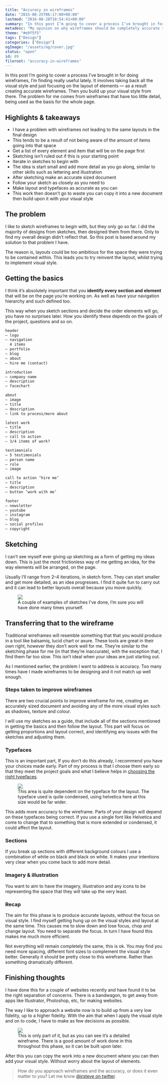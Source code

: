 ```yaml
---
title: "Accuracy in wireframes"
date: "2015-08-25T06:17:00+00:00"
lastmod: "2016-08-28T10:54:41+00:00"
summary: "In this post I’m going to cover a process I’ve brought in for doing wireframes, I’m finding really useful lately. It involves taking back all the visual style and just focusing on the layout of elements — as a result creating accurate wireframes. Then you build up your visual style from there. The problem for me comes from wireframes that have too little detail, being used as the basis for the whole page."
metadesc: "My opinion on why wireframes should be completely accurate to the final design and how it can save you time and frustration."
theme: "#e9f5f5"
tags: ["Design"]
categories: ["Design"]
ogImage: "/assets/og/cover.jpg"
status: "open"
id: 89
fileroot: "accuracy-in-wireframes"
---
```


In this post I’m going to cover a process I’ve brought in for doing wireframes, I’m finding really useful lately. It involves taking back all the visual style and just focusing on the layout of elements — as a result creating accurate wireframes. Then you build up your visual style from there. The problem for me comes from wireframes that have too little detail, being used as the basis for the whole page.

## Highlights & takeaways
- I have a problem with wireframes not leading to the same layouts in the final design
- This tends to be a result of not being aware of the amount of items going into that space
- Get a list of every element and item that will be on the page first
- Sketching isn’t ruled out if this is your starting point
- Iterate in sketches to begin with
- The idea is start small and add more detail as you go along, similar to other skills such as lettering and illustration
- After sketching make an accurate sized document
- Follow your sketch as closely as you need to
- Make layout and typefaces as accurate as you can
- This work then doesn’t go to waste you can copy it into a new document then build upon it with your visual style

## The problem
I like to sketch wireframes to begin with, but they only go so far. I did the majority of designs from sketches, then designed them from there. Only to find my overall design didn’t reflect that. So this post is based around my solution to that problem I have.

The reason is, layouts could be too ambitious for the space they were trying to be contained within. This leads you to try reinvent the layout, whilst trying to implement visual style.

## Getting the basics
I think it’s absolutely important that you **identify every section and element** that will be on the page you’re working on. As well as have your navigation hierarchy and such defined too.

This way when you sketch sections and decide the order elements will go, you have no surprises later. How you identify these depends on the goals of the project, questions and so on.

```html
header
— logo
— navigation
  4 items
— portfolio
— blog
— about
— hire me (contact)

introduction
— company name
— description
— facechart

about
— image
— title
— description
— link to process/more about

latest work
— title
— description
— call to action
— 3/4 items of work?

testimonials
— 5 testimonials
— person name
— role
— image

call to action ‘hire me’
— title
— description
— button ‘work with me’

footer
— newsletter
— youtube
— instagram
— blog
— social profiles
— copyright
```

## Sketching
I can’t see myself ever giving up sketching as a form of getting my ideas down. This is just the most frictionless way of me getting an idea, for the way elements will be arranged, on the page.

Usually I’ll range from 2–4 iterations, in sketch form. They can start smaller and get more detailed, as an idea progresses. I find it quite fun to carry out and it can lead to better layouts overall because you move quickly.

<figure>
<Image src="/static/images/blog/2015-08-25_07.21.3121.jpg" width={960} height={640}  className="wide-image" />
<figcaption>A couple of examples of sketches I’ve done, I’m sure you will have done many times yourself.</figcaption>
</figure>

## Transferring that to the wireframe
Traditional wireframes will resemble something that that you would produce in a tool like balsamiq, lucid chart or axure. These tools are great in their own right, however they don’t work well for me. They’re similar to the sketching phase for me (in that they’re inaccurate), with the exception that, I find them far too slow. This isn’t ideal when your ideas are just starting out.

As I mentioned earlier, the problem I want to address is accuracy. Too many times have I made wireframes to be designing and it not match up well enough.

### Steps taken to improve wireframes
There are two crucial points to improve wireframe for me, creating an accurately sized document and avoiding any of the more visual styles such as shadows, texture and colour.

I will use my sketches as a guide, that include all of the sections mentioned in getting the basics and then follow the layout. This part will focus on getting proportions and layout correct, and identifying any issues with the sketches and adjusting them.

### Typefaces
This is an important part, If you don’t do this already, I recommend you have your choices made early. Part of my process is that I choose them early so that they meet the project goals and what I believe helps in [choosing the right typefaces]().

<figure>
<Image src="/static/images/blog/typefaces-demo.png" width={834} height={516} />
<figcaption>This area is quite dependent on the typeface for the layout. The typeface used is quite condensed, using helvetica here at this size would be far wider.</figcaption>
</figure>

This adds more accuracy to the wireframe. Parts of your design will depend on these typefaces being correct. If you use a single font like Helvetica and come to change that to something that is more extended or condensed, it could affect the layout.

### Sections
If you break up sections with different background colours I use a combination of white on black and black on white. It makes your intentions very clear when you come back to add more detail.

### Imagery & illustration
You want to aim to have the imagery, illustration and any icons to be representing the space that they will take up the very least.

### Recap
The aim for this phase is to produce accurate layouts, without the focus on visual style. I find myself getting hung up on the visual styles and layout at the same time. This causes me to slow down and lose focus, chop and change layout. You need to separate the focus. In turn I have found this makes me much more efficient.

Not everything will remain completely the same, this is ok. You may find you need more spacing, different font sizes to complement the visual style better. Generally it should be pretty close to this wireframe. Rather than something dramatically different.

## Finishing thoughts
I have done this for a couple of websites recently and have found it to be the right separation of concerns. There is a bandwagon, to get away from apps like Illustrator, Photoshop, etc, for making websites.

The way I like to approach a website now is to build up from a very low fidelity, up to a higher fidelity. With the aim that when I apply the visual style and on to code, I have to make as few decisions as possible.

<figure>
<Image src="/static/images/blog/Screenshot_2015-08-25_07.38.24.jpg" width={834} height={793} />
<figcaption>This is only part of it, but as you can see it’s a detailed wireframe. There is a good amount of work done in this throughout this phase, so it can be built upon later.</figcaption>
</figure>

After this you can copy the work into a new document where you can then add your visual style. Without worry about the layout of elements.
> How do you approach wireframes and the accuracy, or does it even matter to you? Let me know [@irsteve on twitter](https://twitter.com/irsteve).
